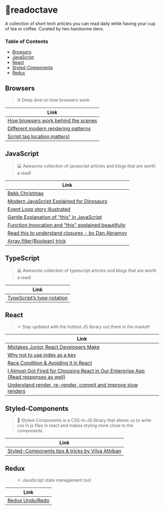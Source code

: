 # 📝readoctave
A collection of short tech articles you can read daily while having your cup of tea or coffee. Curated by two handsome devs.

### Table of Contents

- [Browsers](#browsers)
- [JavaScript](#javascript)
- [React](#react)
- [Styled-Components](#styled-components)
- [Redux](#redux)

## Browsers


> 🌐 Deep dive on how browsers work 

| Link                                                                                                                                  |
| ------------------------------------------------------------------------------------------------------------------------------------- |
| [How browsers work behind the scenes](https://www.html5rocks.com/en/tutorials/internals/howbrowserswork/) |
| [Different modern rendering patterns](https://www.patterns.dev/posts/rendering-patterns/) |
| [Script tag location matters!](https://flaviocopes.com/javascript-async-defer/#the-position-matters) |

## JavaScript

>💻 Awesome collection of javascript articles and blogs that are worth a read!

| Link                                                                                                                                          |
| --------------------------------------------------------------------------------------------------------------------------------------------- |
| [Bekk Christmas](https://bekk.christmas/)                                                                                                     |
| [Modern JavaScript Explained for Dinosaurs](https://medium.com/the-node-js-collection/modern-javascript-explained-for-dinosaurs-f695e9747b70) |
| [Event Loop story illustrated](https://dev.to/kapantzak/js-illustrated-the-event-loop-4mco)                                                   |
| [Gentle Explanation of "this" in JavaScript](https://dmitripavlutin.com/gentle-explanation-of-this-in-javascript/) |
| [Function Invocation and "this" explained beautifully](https://yehudakatz.com/2011/08/11/understanding-javascript-function-invocation-and-this/)|
| [Read this to understand closures - by Dan Abramov](https://whatthefuck.is/closure) |
| [Array.filter(Boolean) trick](https://michaeluloth.com/filter-boolean) |

## TypeScript

>💻 Awesome collection of typescript articles and blogs that are worth a read!

| Link                                                                                                                                          |
| --------------------------------------------------------------------------------------------------------------------------------------------- |
| [TypeScript’s type notation](https://2ality.com/2018/04/type-notation-typescript.html)                                                        |

## React

> ⚛️ Stay updated with the hottest JS library out there in the market!

| Link                                                                                                                                          |
| --------------------------------------------------------------------------------------------------------------------------------------------- |
| [Mistakes Junior React Developers Make](https://medium.com/frontend-digest/mistakes-junior-react-developers-make-c546b1af187d)                |
| [Why not to use index as a key](https://medium.com/@robinpokorny/index-as-a-key-is-an-anti-pattern-e0349aece318)                              |
| [Race Condition & Avoiding it in React](https://medium.com/hackernoon/avoiding-race-conditions-when-fetching-data-with-react-hooks-220d6fd0f663) |
| [I Almost Got Fired for Choosing React in Our Enterprise App (Read responses as well)](https://medium.com/better-programming/i-almost-got-fired-for-choosing-react-in-our-enterprise-app-846ea840841c) |
| [Understand render, re-render, commit and improve slow renders](https://kentcdodds.com/blog/fix-the-slow-render-before-you-fix-the-re-render) |

## Styled-Components

> 💅 Styled-Components is a CSS-in-JS library that allows us to write css in js files in react and makes styling more close to the components

| Link                                                                                                                                  |
| ------------------------------------------------------------------------------------------------------------------------------------- |
| [Styled-Components tips & tricks by Vilva Athiban](https://medium.com/@vilvaathiban/react-styled-components-a-smart-way-26ff8bfdaec7) |

## Redux

> ⚛️ JavaScript state management tool

| Link                                                                                                                                  |
| ------------------------------------------------------------------------------------------------------------------------------------- |
| [Redux Undo/Redo](https://github.com/omnidan/redux-undo) |
